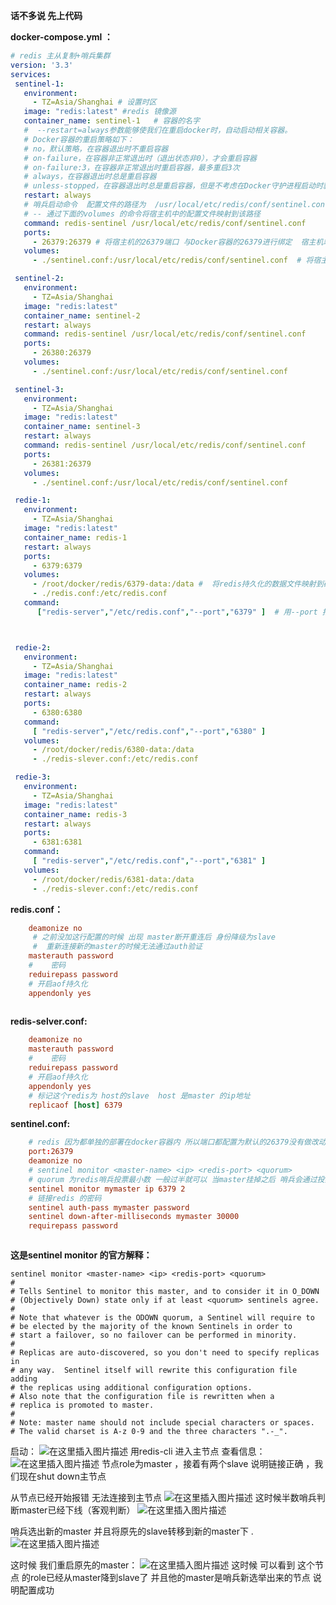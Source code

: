**话不多说 先上代码**

 **docker-compose.yml ：**
 ```yaml
# redis 主从复制+哨兵集群
version: '3.3'
services:
  sentinel-1:
    environment:
      - TZ=Asia/Shanghai # 设置时区
    image: "redis:latest" #redis 镜像源
    container_name: sentinel-1   # 容器的名字
    #  --restart=always参数能够使我们在重启docker时，自动启动相关容器。
    # Docker容器的重启策略如下：
    # no，默认策略，在容器退出时不重启容器
    # on-failure，在容器非正常退出时（退出状态非0），才会重启容器
    # on-failure:3，在容器非正常退出时重启容器，最多重启3次
    # always，在容器退出时总是重启容器
    # unless-stopped，在容器退出时总是重启容器，但是不考虑在Docker守护进程启动时就已经停止了的容器
    restart: always
    # 哨兵启动命令  配置文件的路径为  /usr/local/etc/redis/conf/sentinel.conf  -
    # -- 通过下面的volumes 的命令将宿主机中的配置文件映射到该路径
    command: redis-sentinel /usr/local/etc/redis/conf/sentinel.conf
    ports:
      - 26379:26379 # 将宿主机的26379端口 与Docker容器的26379进行绑定  宿主机端口：docker容器端口
    volumes:
      - ./sentinel.conf:/usr/local/etc/redis/conf/sentinel.conf  # 将宿主机的文件映射到docker容器内部   宿主机路径：docker内路径

  sentinel-2:
    environment:
      - TZ=Asia/Shanghai
    image: "redis:latest"
    container_name: sentinel-2
    restart: always
    command: redis-sentinel /usr/local/etc/redis/conf/sentinel.conf
    ports:
      - 26380:26379
    volumes:
      - ./sentinel.conf:/usr/local/etc/redis/conf/sentinel.conf

  sentinel-3:
    environment:
      - TZ=Asia/Shanghai
    image: "redis:latest"
    container_name: sentinel-3
    restart: always
    command: redis-sentinel /usr/local/etc/redis/conf/sentinel.conf
    ports:
      - 26381:26379
    volumes:
      - ./sentinel.conf:/usr/local/etc/redis/conf/sentinel.conf

  redie-1:
    environment:
      - TZ=Asia/Shanghai
    image: "redis:latest"
    container_name: redis-1
    restart: always
    ports:
      - 6379:6379
    volumes:
      - /root/docker/redis/6379-data:/data #  将redis持久化的数据文件映射到磁盘
      - ./redis.conf:/etc/redis.conf
    command:
       ["redis-server","/etc/redis.conf","--port","6379" ]  # 用--port 指定端口的的话 配置文件就不要每个都去改端口了



  redie-2:
    environment:
      - TZ=Asia/Shanghai
    image: "redis:latest"
    container_name: redis-2
    restart: always
    ports:
      - 6380:6380
    command:
      [ "redis-server","/etc/redis.conf","--port","6380" ]
    volumes:
      - /root/docker/redis/6380-data:/data
      - ./redis-slever.conf:/etc/redis.conf

  redie-3:
    environment:
      - TZ=Asia/Shanghai
    image: "redis:latest"
    container_name: redis-3
    restart: always
    ports:
      - 6381:6381
    command:
      [ "redis-server","/etc/redis.conf","--port","6381" ]
    volumes:
      - /root/docker/redis/6381-data:/data
      - ./redis-slever.conf:/etc/redis.conf
 ```
**redis.conf：**
```conf
	deamonize no
	 # 之前没加这行配置的时候 出现 master断开重连后 身份降级为slave
	 #  重新连接新的master的时候无法通过auth验证  
	masterauth password   
	#	 密码
	reduirepass password   
	# 开启aof持久化
	appendonly yes
	
```

**redis-selver.conf:**

```conf
	deamonize no
	masterauth password   
	#	 密码
	reduirepass password   
	# 开启aof持久化
	appendonly yes
	# 标记这个redis为 host的slave  host 是master 的ip地址
	replicaof [host] 6379 
```

**sentinel.conf:**
```conf
	# redis 因为都单独的部署在docker容器内 所以端口都配置为默认的26379没有做改动
	port:26379   
	deamonize no
	# sentinel monitor <master-name> <ip> <redis-port> <quorum>
	# quorum 为redis哨兵投票最小数 一般过半就可以 当master挂掉之后 哨兵会通过投票来开始failover
	sentinel monitor mymaster ip 6379 2
	# 链接redis 的密码
	sentinel auth-pass mymaster password
	sentinel down-after-milliseconds mymaster 30000
	requirepass password



```

**这是sentinel monitor <master-name> <ip> <redis-port> <quorum> 的官方解释：**
```text
sentinel monitor <master-name> <ip> <redis-port> <quorum> 
# 
# Tells Sentinel to monitor this master, and to consider it in O_DOWN 
# (Objectively Down) state only if at least <quorum> sentinels agree. 
# 
# Note that whatever is the ODOWN quorum, a Sentinel will require to 
# be elected by the majority of the known Sentinels in order to 
# start a failover, so no failover can be performed in minority. 
# 
# Replicas are auto-discovered, so you don't need to specify replicas in 
# any way.  Sentinel itself will rewrite this configuration file adding 
# the replicas using additional configuration options. 
# Also note that the configuration file is rewritten when a 
# replica is promoted to master. 
# 
# Note: master name should not include special characters or spaces. 
# The valid charset is A-z 0-9 and the three characters ".-_".
```

启动：
![在这里插入图片描述](https://img-blog.csdnimg.cn/7e76594d85ff48fbafd0586718c84484.png)
用redis-cli 进入主节点 查看信息：
![在这里插入图片描述](https://img-blog.csdnimg.cn/2fe6f4d469b640a9825423d641671eba.png?x-oss-process=image/watermark,type_ZHJvaWRzYW5zZmFsbGJhY2s,shadow_50,text_Q1NETiBA6IKJ5pyr6IyE5a2QJg==,size_20,color_FFFFFF,t_70,g_se,x_16)
节点role为master ，接着有两个slave 说明链接正确 ，我们现在shut down主节点

从节点已经开始报错 无法连接到主节点
![在这里插入图片描述](https://img-blog.csdnimg.cn/a18ca4273ec1468a90cf7212e50d5b6d.png)
这时候半数哨兵判断master已经下线（客观判断）
![在这里插入图片描述](https://img-blog.csdnimg.cn/5967570e408b49dcb561f45085bd24dd.png)

哨兵选出新的master 并且将原先的slave转移到新的master下
.![在这里插入图片描述](https://img-blog.csdnimg.cn/509af9c153094729a4094d7fa3e33bda.png)

这时候 我们重启原先的master：
![在这里插入图片描述](https://img-blog.csdnimg.cn/cfd657aaef5d47588bfe77738c2285b7.png?x-oss-process=image/watermark,type_ZHJvaWRzYW5zZmFsbGJhY2s,shadow_50,text_Q1NETiBA6IKJ5pyr6IyE5a2QJg==,size_18,color_FFFFFF,t_70,g_se,x_16)
这时候 可以看到 这个节点 的role已经从master降到slave了  并且他的master是哨兵新选举出来的节点  说明配置成功